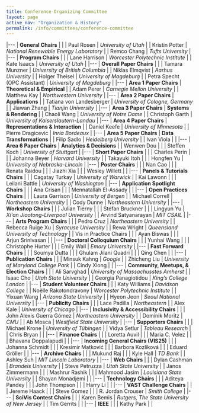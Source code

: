 ```yaml
---
title: Conference Organizing Committee
layout: page
active_nav: "Organization & History"
permalink: /info/committees/conference-committee
---
```


|---
| **General Chairs** | |
| Paul Rosen | *University of Utah* |
| Kristin Potter | *National Renewable Energy Laboratory* |
| Remco Chang | *Tufts University* |
|---
| **Program Chairs** | |
| Lane Harrison | *Worcester Polytechnic Institute* |
| Kate Isaacs | *University of Utah* |
|---
| **Overall Paper Chairs** | |
| Tamara Munzner | *University of British Columbia* |
| Niklas Elmqvist | *Aarhus University* |
| Holger Theisel | *University of Magdeburg* |
| Petra Specht (OPC Assistant) | *University of Magdeburg* |
|---
| **Area 1 Paper Chairs** | **Theoretical & Empirical** |
| Adam Perer | *Carnegie Mellon University* |
| Matthew Kay | *Northwestern University* |
|---
| **Area 2 Paper Chairs** | **Applications** |
| Tatiana von Landesberger | *University of Cologne, Germany* |
| Jiawan Zhang | *Tianjin University* |
|---
| **Area 3 Paper Chairs** | **Systems & Rendering** |
| Chaoli Wang | *University of Notre Dame* |
| Christoph Garth | *University of Kaiserslautern-Landau* |
|---
| **Area 4 Paper Chairs** | **Representations & Interaction** |
| Daniel Keefe | *University of Minnesota* |
| Pierre Dragicevic | *Inria Bordeaux* |
|---
| **Area 5 Paper Chairs** | **Data Transformations** |
| Filip Sadlo | *Heidelberg University* |
| Ivan Viola | |
|---
| **Area 6 Paper Chairs** | **Analytics & Decisions** |
| Wenwen Dou | |
| Steffen Koch | *University of Stuttgart* |
|---
| **Short Paper Chairs** | |
| Charles Perin | |
| Johanna Beyer | *Harvard University* |
| Takayuki Itoh | |
| Hongfen Yu | *University of Nebraska-Lincoln* |
|---
| **Poster Chairs** | |
| Nan Cao | |
| Renata Raidou | |
| Jiazhi Xia | |
| Wesley Willett | |
|---
| **Panels & Tutorials Chairs** | |
| Cagatay Turkay | *University of Warwick* |
| Kai Lawonn | |
| Leilani Battle | *University of Washington* |
|---
| **Application Spotlight Chairs** | |
| Ana Crisan | |
| Mennatallah El-Assady | |
|---
| **Open Practices Chairs** | |
| Laura Garrison | *University of Bergen* |
| Michael Correll | *Northeastern University* |
| Cody Dunne | *Northeastern University* |
|---
| **Workshop Chairs** | |
| Julian Tierny | |
| Stefan Bruckner | |
| Lingyun Yu | *Xi'an Jiaotong-Liverpool University* |
| Arvind Satyanarayan | *MIT CSAIL* |
|---
| **Arts Program Chairs** | |
| Pedro Cruz | *Northeastern University* |
| Rebecca Ruige Xu | *Syracuse University* |
| Rewa Wright | *Queensland University of Technology* |
| Vis in Practice Chairs | |
| Ayan Biswas | |
| Arjun Srinivasan | |
|---
| **Doctoral Colloquium Chairs** | |
| Yunhai Wang | |
| Christophe Hurter | |
| Emily Wall | *Emory University* |
|---
| **Fast Forward Chairs** | |
| Soumya Dutta | |
| Ghulam Jilani Quadri | |
| Qing Chen | |
|---
| **Publication Chairs** | |
| Minsuk Kahng | *Google* |
| Zhicheng Liu | *University of Maryland College Park* |
| Cindy Xiong | |
|---
| **Community, Meetups, & Election Chairs** | |
| Ali Sarvghad | *University of Massachusstes Amherst* |
| Isaac Cho | *Utah State University* |
| Georgia Panagiotidou | *King’s College London* |
|---
| **Student Volunteer Chairs** | |
| Katy Williams | *Davidson College* |
| Noëlle Rakotondravony | *Worcester Polytechnic Institute* |
| Yixuan Wang | *Arizona State University* |
| Hyeon Jeon | *Seoul National University* |
|---
| **Publicity Chairs** | |
| Lace Padilla | *Northeastern* |
| Alex Kale | *University of Chicago* |
|---
| **Inclusivity & Accessibility Chairs** | |
| John Alexis Guerra Gómez | *Northeastern University* |
| Dominik Moritz | *CMU* |
| Ab Mosca | *Westfield State University* |
|---
| **Supporters Chairs** | |
| Michael Krone | *University of Tübingen* |
| Vidya Setlur | *Tableau Research* |
| Chris Bryan | |
|---
| **Finance Chairs** | |
| Loretta Auvil | |
| Maria C. Velez | |
| Bhavana Doppalapudi | |
|---
| **Incoming General Chairs (VIS25)** | |
| Johanna Schmidt | |
| Kresimir Matković | |
| Barbora Kozlíková | |
| Eduard Gröller | |
|---
| **Archive Chairs** | |
| Mukund Raj | |
| Kyle Hall | *TD Bank* |
| Ashley Suh | *MIT Lincoln Laboratory* |
|---
| **Web Chairs** | |
| Dylan Cashman | *Brandeis University* |
| Steve Petruzza | *Utah State University* |
| Janos Zimmermann | |
| Mashrur Rashik | |
| Mahmood Jasim | *Louisiana State University* |
| Shayan Monadjemi | |
|---
| **Technology Chairs** | |
| Aditeya Pandey | |
| John Thompson | |
| Harry Li | |
|---
| **VAST Challenge Chairs** | |
| Jereme Haack | |
| Steve Gomez | |
| R. Jordan Crouser | *Smith College* |
|---
| **SciVis Contest Chairs** | |
| Karen Bemis | *Rutgers, The State University of New Jersey* |
| Tim Gerrits | |
|---
| **IEEE** | |
| Kathy Park | |
